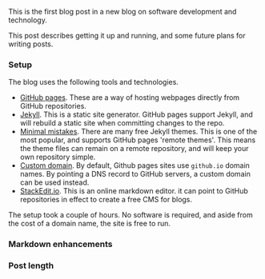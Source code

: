 This is the first blog post in a new blog on software development and technology. 

This post describes getting it up and running, and some future plans for writing posts.

### Setup

The blog uses the following tools and technologies.

- [GitHub pages](https://pages.github.com/). These are a way of hosting webpages directly from GitHub repositories. 
- [Jekyll](https://jekyllrb.com/). This is a static site generator. GitHub pages support Jekyll, and will rebuild a static site when committing changes to the repo.
- [Minimal mistakes](https://mmistakes.github.io/minimal-mistakes/). There are many free Jekyll themes. This is one of the most popular, and supports GitHub pages 'remote themes'. This means the theme files can remain on a remote repository, and will keep your own repository simple.
- [Custom domain](https://help.github.com/en/github/working-with-github-pages/configuring-a-custom-domain-for-your-github-pages-site). By default, Github pages sites use `github.io` domain names. By pointing a DNS record to GitHub servers, a custom domain can be used instead.
- [StackEdit.io](). This is an online markdown editor. it can point to GitHub repositories in effect to create a free CMS for blogs.

The setup took a couple of hours. No software is required, and aside from the cost of a domain name, the site is free to run.

### Markdown enhancements


### Post length

<!--stackedit_data:
eyJwcm9wZXJ0aWVzIjoidGl0bGU6IFwiRmlyc3QgcG9zdFwiXG
5kYXRlOiAyMDIwLTAxLTMxVDE2OjAwXG5jYXRlZ29yaWVzOlxu
ICAtIGJsb2dcbnRhZ3M6XG4gIC0gSmVreWxsXG4gIC0gTWFya2
Rvd25cbiAgLSBNZXJtYWlkXG4gIC0gQmxvZ1xucHVibGlzaGVk
OiBmYWxzZVxuXG5cblxuIiwiaGlzdG9yeSI6Wy0yMTIyNDAwNT
UzLC0xNDY1Nzk3MDg1LC05ODY1ODY5NzQsNDI5MDEwMzA5LDUx
MTgxMjcwM119
-->